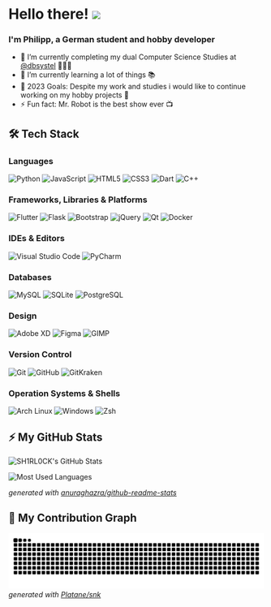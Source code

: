 # Hello there! <img src="https://media.giphy.com/media/hvRJCLFzcasrR4ia7z/giphy.gif" width="25px">

### I'm Philipp, a German student and hobby developer

- 🔭 I’m currently completing my dual Computer Science Studies at [@dbsystel](https://github.com/dbsystel) 🧑🏼‍🎓
- 🌱 I’m currently learning a lot of things 📚
- 🥅 2023 Goals: Despite my work and studies i would like to continue working on my hobby projects 🚀
- ⚡ Fun fact: Mr. Robot is the best show ever 📺

## 🛠️ Tech Stack

### Languages

![Python](https://img.shields.io/badge/python%20-%2314354C.svg?&style=for-the-badge&logo=python&logoColor=white)
![JavaScript](https://img.shields.io/badge/javascript%20-%23323330.svg?&style=for-the-badge&logo=javascript&logoColor=%23F7DF1E)
![HTML5](https://img.shields.io/badge/html5%20-%23E34F26.svg?&style=for-the-badge&logo=html5&logoColor=white)
![CSS3](https://img.shields.io/badge/css3%20-%231572B6.svg?&style=for-the-badge&logo=css3&logoColor=white")
![Dart](https://img.shields.io/badge/dart-%230175C2.svg?&style=for-the-badge&logo=dart&logoColor=white)
![C++](https://img.shields.io/badge/c++%20-%2300599C.svg?&style=for-the-badge&logo=c%2B%2B&ogoColor=white)

### Frameworks, Libraries & Platforms

![Flutter](https://img.shields.io/badge/Flutter%20-%2302569B.svg?&style=for-the-badge&logo=Flutter&logoColor=white)
![Flask](https://img.shields.io/badge/flask%20-%23000.svg?&style=for-the-badge&logo=flask&logoColor=white)
![Bootstrap](https://img.shields.io/badge/bootstrap%20-%23563D7C.svg?&style=for-the-badge&logo=bootstrap&logoColor=white)
![jQuery](https://img.shields.io/badge/jquery%20-%230769AD.svg?&style=for-the-badge&logo=jquery&logoColor=white)
![Qt](https://img.shields.io/badge/Qt-%23217346.svg?style=for-the-badge&logo=Qt&logoColor=white)
![Docker](https://img.shields.io/badge/docker%20-%230db7ed.svg?&style=for-the-badge&logo=docker&logoColor=white)

### IDEs & Editors

![Visual Studio Code](https://img.shields.io/badge/VS%20Code-0078d7.svg?style=for-the-badge&logo=visual-studio-code&logoColor=white)
![PyCharm](https://img.shields.io/badge/PyCharm-black?style=for-the-badge&logo=pycharm&logoColor=white)

### Databases

![MySQL](https://img.shields.io/badge/mysql-%2300000f.svg?&style=for-the-badge&logo=mysql&logoColor=white)
![SQLite](https://img.shields.io/badge/sqlite-%2307405e.svg?&style=for-the-badge&logo=sqlite&logoColor=white)
![PostgreSQL](https://img.shields.io/badge/PostgreSQL-%23316192.svg?&style=for-the-badge&logo=postgresql&logoColor=white)

### Design

![Adobe XD](https://img.shields.io/badge/adobe%20xd%20-%23FF26BE.svg?&style=for-the-badge&logo=adobe%20xd&logoColor=white)
![Figma](https://img.shields.io/badge/figma%20-%23F24E1E.svg?&style=for-the-badge&logo=figma&logoColor=white)
![GIMP](https://img.shields.io/badge/Gimp-657D8B?style=for-the-badge&logo=gimp&logoColor=FFFFFF)

### Version Control

![Git](https://img.shields.io/badge/git%20-%23F05033.svg?&style=for-the-badge&logo=git&logoColor=white)
![GitHub](https://img.shields.io/badge/github%20-%23121011.svg?&style=for-the-badge&logo=github&logoColor=white)
![GitKraken](https://img.shields.io/badge/gitKraken-informational?style=for-the-badge&logo=gitkraken&logoColor=white&color=179287)

### Operation Systems & Shells

![Arch Linux](https://img.shields.io/badge/Arch%20Linux-informational?style=for-the-badge&logo=archlinux&logoColor=white&color=1793D1)
![Windows](https://img.shields.io/badge/Windows-informational?style=for-the-badge&logo=windows&logoColor=white&color=0067b8)
![Zsh](https://img.shields.io/badge/ZSH-informational?style=for-the-badge&logo=gnome-terminal&logoColor=white&color=3b4346)

## ⚡ My GitHub Stats

![SH1RL0CK's GitHub Stats](https://github-readme-stats.vercel.app/api?username=sh1rl0ck&count_private=true&show_icons=true&bg_color=161320&text_color=D9E0EE&icon_color=DDB6F2&title_color=96CDF)

![Most Used Languages](https://github-readme-stats.vercel.app/api/top-langs/?username=sh1rl0ck&count_private=true&show_icons=true&bg_color=161320&text_color=D9E0EE&icon_color=DDB6F2&title_color=96CDF)

_generated with [anuraghazra/github-readme-stats](https://github.com/anuraghazra/github-readme-stats)_

## 🐍 My Contribution Graph

![github contribution grid snake animation](https://raw.githubusercontent.com/sh1rl0ck/sh1rl0ck/output/github-contribution-grid-snake.svg)
_generated with [Platane/snk](https://github.com/Platane/snk)_
